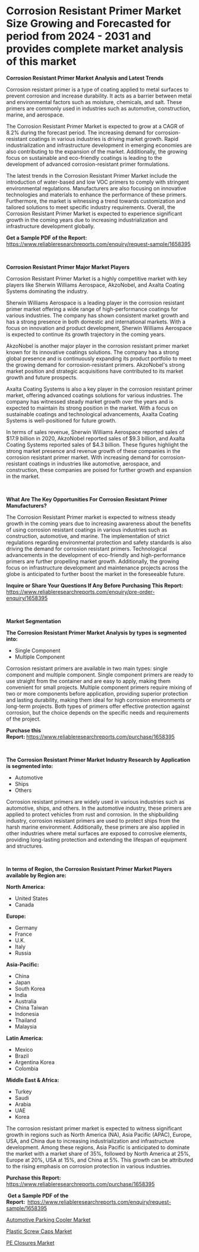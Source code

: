 <p><h1>Corrosion Resistant Primer Market Size Growing and Forecasted for period from 2024 - 2031 and provides complete market analysis of this market</h1></p><p><strong>Corrosion Resistant Primer Market Analysis and Latest Trends</strong></p>
<p><p>Corrosion resistant primer is a type of coating applied to metal surfaces to prevent corrosion and increase durability. It acts as a barrier between metal and environmental factors such as moisture, chemicals, and salt. These primers are commonly used in industries such as automotive, construction, marine, and aerospace.</p><p>The Corrosion Resistant Primer Market is expected to grow at a CAGR of 8.2% during the forecast period. The increasing demand for corrosion-resistant coatings in various industries is driving market growth. Rapid industrialization and infrastructure development in emerging economies are also contributing to the expansion of the market. Additionally, the growing focus on sustainable and eco-friendly coatings is leading to the development of advanced corrosion-resistant primer formulations.</p><p>The latest trends in the Corrosion Resistant Primer Market include the introduction of water-based and low VOC primers to comply with stringent environmental regulations. Manufacturers are also focusing on innovative technologies and materials to enhance the performance of these primers. Furthermore, the market is witnessing a trend towards customization and tailored solutions to meet specific industry requirements. Overall, the Corrosion Resistant Primer Market is expected to experience significant growth in the coming years due to increasing industrialization and infrastructure development globally.</p></p>
<p><strong>Get a Sample PDF of the Report:&nbsp;</strong> <a href="https://www.reliableresearchreports.com/enquiry/request-sample/1658395">https://www.reliableresearchreports.com/enquiry/request-sample/1658395</a></p>
<p>&nbsp;</p>
<p><strong>Corrosion Resistant Primer Major Market Players</strong></p>
<p><p>Corrosion Resistant Primer Market is a highly competitive market with key players like Sherwin Williams Aerospace, AkzoNobel, and Axalta Coating Systems dominating the industry. </p><p>Sherwin Williams Aerospace is a leading player in the corrosion resistant primer market offering a wide range of high-performance coatings for various industries. The company has shown consistent market growth and has a strong presence in both domestic and international markets. With a focus on innovation and product development, Sherwin Williams Aerospace is expected to continue its growth trajectory in the coming years.</p><p>AkzoNobel is another major player in the corrosion resistant primer market known for its innovative coatings solutions. The company has a strong global presence and is continuously expanding its product portfolio to meet the growing demand for corrosion-resistant primers. AkzoNobel's strong market position and strategic acquisitions have contributed to its market growth and future prospects.</p><p>Axalta Coating Systems is also a key player in the corrosion resistant primer market, offering advanced coatings solutions for various industries. The company has witnessed steady market growth over the years and is expected to maintain its strong position in the market. With a focus on sustainable coatings and technological advancements, Axalta Coating Systems is well-positioned for future growth.</p><p>In terms of sales revenue, Sherwin Williams Aerospace reported sales of $17.9 billion in 2020, AkzoNobel reported sales of $9.3 billion, and Axalta Coating Systems reported sales of $4.3 billion. These figures highlight the strong market presence and revenue growth of these companies in the corrosion resistant primer market. With increasing demand for corrosion-resistant coatings in industries like automotive, aerospace, and construction, these companies are poised for further growth and expansion in the market.</p></p>
<p>&nbsp;</p>
<p><strong>What Are The Key Opportunities For Corrosion Resistant Primer Manufacturers?</strong></p>
<p><p>The Corrosion Resistant Primer market is expected to witness steady growth in the coming years due to increasing awareness about the benefits of using corrosion resistant coatings in various industries such as construction, automotive, and marine. The implementation of strict regulations regarding environmental protection and safety standards is also driving the demand for corrosion resistant primers. Technological advancements in the development of eco-friendly and high-performance primers are further propelling market growth. Additionally, the growing focus on infrastructure development and maintenance projects across the globe is anticipated to further boost the market in the foreseeable future.</p></p>
<p><strong>Inquire or Share Your Questions If Any Before Purchasing This Report:</strong> <a href="https://www.reliableresearchreports.com/enquiry/pre-order-enquiry/1658395">https://www.reliableresearchreports.com/enquiry/pre-order-enquiry/1658395</a></p>
<p>&nbsp;</p>
<p><strong>Market Segmentation</strong></p>
<p><strong>The Corrosion Resistant Primer Market Analysis by types is segmented into:</strong></p>
<p><ul><li>Single Component</li><li>Multiple Component</li></ul></p>
<p><p>Corrosion resistant primers are available in two main types: single component and multiple component. Single component primers are ready to use straight from the container and are easy to apply, making them convenient for small projects. Multiple component primers require mixing of two or more components before application, providing superior protection and lasting durability, making them ideal for high corrosion environments or long-term projects. Both types of primers offer effective protection against corrosion, but the choice depends on the specific needs and requirements of the project.</p></p>
<p><strong>Purchase this Report:&nbsp;</strong><a href="https://www.reliableresearchreports.com/purchase/1658395">https://www.reliableresearchreports.com/purchase/1658395</a></p>
<p>&nbsp;</p>
<p><strong>The Corrosion Resistant Primer Market Industry Research by Application is segmented into:</strong></p>
<p><ul><li>Automotive</li><li>Ships</li><li>Others</li></ul></p>
<p><p>Corrosion resistant primers are widely used in various industries such as automotive, ships, and others. In the automotive industry, these primers are applied to protect vehicles from rust and corrosion. In the shipbuilding industry, corrosion resistant primers are used to protect ships from the harsh marine environment. Additionally, these primers are also applied in other industries where metal surfaces are exposed to corrosive elements, providing long-lasting protection and extending the lifespan of equipment and structures.</p></p>
<p>&nbsp;</p>
<p><strong>In terms of Region, the Corrosion Resistant Primer Market Players available by Region are:</strong></p>
<p>
    <p> <strong> North America: </strong>
        <ul>
            <li>United States</li>
            <li>Canada</li>
        </ul>
        </p> 
    <p> <strong> Europe: </strong>
        <ul>
            <li>Germany</li>
            <li>France</li>
            <li>U.K.</li>
            <li>Italy</li>
            <li>Russia</li>
        </ul>
        </p> 
    <p> <strong> Asia-Pacific: </strong>
        <ul>
            <li>China</li>
            <li>Japan</li>
            <li>South Korea</li>
            <li>India</li>
            <li>Australia</li>
            <li>China Taiwan</li>
            <li>Indonesia</li>
            <li>Thailand</li>
            <li>Malaysia</li>
        </ul>
        </p> 
    <p> <strong> Latin America: </strong>
        <ul>
            <li>Mexico</li>
            <li>Brazil</li>
            <li>Argentina Korea</li>
            <li>Colombia</li>
        </ul>
        </p> 
    <p> <strong> Middle East & Africa: </strong>
        <ul>
            <li>Turkey</li>
            <li>Saudi</li>
            <li>Arabia</li>
            <li>UAE</li>
            <li>Korea</li>
        </ul>
    </p>
    </p>
<p><p>The corrosion resistant primer market is expected to witness significant growth in regions such as North America (NA), Asia Pacific (APAC), Europe, USA, and China due to increasing industrialization and infrastructure development. Among these regions, Asia Pacific is anticipated to dominate the market with a market share of 35%, followed by North America at 25%, Europe at 20%, USA at 15%, and China at 5%. This growth can be attributed to the rising emphasis on corrosion protection in various industries.</p></p>
<p><strong>Purchase this Report: </strong><a href="https://www.reliableresearchreports.com/purchase/1658395">https://www.reliableresearchreports.com/purchase/1658395</a></p>
<p>&nbsp;<strong>Get a Sample PDF of the Report:&nbsp;&nbsp;</strong><a href="https://www.reliableresearchreports.com/enquiry/request-sample/1658395">https://www.reliableresearchreports.com/enquiry/request-sample/1658395</a></p>
<p><strong></strong></p>
<p><p><a href="https://view.publitas.com/reportprime-1/automotive-parking-cooler-market-size-market-share-and-global-market-analysis-report-2023-2030/">Automotive Parking Cooler Market</a></p><p><a href="https://view.publitas.com/reportprime-1/plastic-screw-caps-market-research-report-provides-critical-insights-that-can-help-shape-business-development-and-investment-strategies/">Plastic Screw Caps Market</a></p><p><a href="https://view.publitas.com/reportprime-1/pe-closures-market-provides-a-comprehensive-analysis-including-a-macro-overview-of-the-market-as-well-as-micro-details-such-as-market-size-and-competitive-landscape/">PE Closures Market</a></p></p>